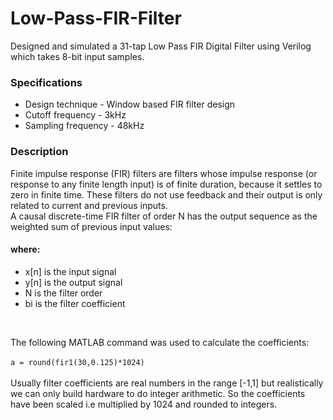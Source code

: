 # Low-Pass-FIR-Filter
Designed and simulated a 31-tap Low Pass FIR Digital Filter using Verilog which takes 8-bit input samples.
### Specifications
  - Design technique   - Window based FIR filter design
  - Cutoff frequency   - 3kHz
  - Sampling frequency - 48kHz
### Description
Finite impulse response (FIR) filters are filters whose impulse response (or response to any finite length input) is of finite duration, because it settles to zero in finite time.
These filters do not use feedback and their output is only related to current and previous inputs. <br>
A causal discrete-time FIR filter of order N has the output sequence as the weighted sum of previous input values:
<img src = ""><br>
#### where:
  - x[n] is the input signal
  - y[n] is the output signal
  - N is the filter order
  - bi is the filter coefficient
  <br>
  
  <img src = ""><br>
  The following MATLAB command was used to calculate the coefficients:<br><br>
  ```a = round(fir1(30,0.125)*1024)```<br><br>
  Usually filter coefficients are real numbers in the range [-1,1] but realistically we can only build hardware to do integer arithmetic. So the coefficients have been scaled i.e multiplied by 1024 and rounded to integers.

